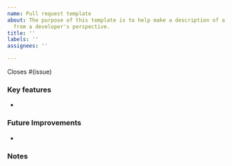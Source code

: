 ```yaml
---
name: Pull request template
about: The purpose of this template is to help make a description of a software feature
  from a developer's perspective.
title: ''
labels: ''
assignees: ''

---
```


Closes #(issue)

### Key features
* 

### Future Improvements
* 

### Notes

